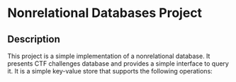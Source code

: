 # Nonrelational Databases Project
## Description
This project is a simple implementation of a nonrelational database.
It presents CTF challenges database and provides a simple interface to query it. It is a simple key-value store that supports the following operations:
